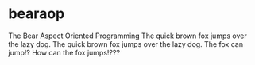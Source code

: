 # bearaop
The Bear Aspect Oriented Programming
The quick brown fox jumps over the lazy dog. The quick brown fox jumps over the lazy dog.
The fox can jump!?
How can the fox jumps!???